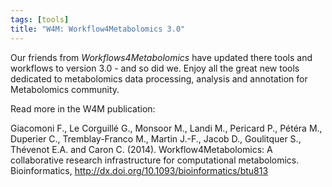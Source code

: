 ```yaml
---
tags: [tools]
title: "W4M: Workflow4Metabolomics 3.0"
---
```


Our friends from _Workflows4Metabolomics_ have updated there tools and workflows to version 3.0 - and so did we.
Enjoy all the great new tools dedicated to metabolomics data processing, analysis and annotation for Metabolomics community.

Read more in the W4M publication:

Giacomoni F., Le Corguillé G., Monsoor M., Landi M., Pericard P., Pétéra M., Duperier C., Tremblay-Franco M., Martin J.-F., Jacob D., Goulitquer S., Thévenot E.A. and Caron C. (2014). Workflow4Metabolomics: A collaborative research infrastructure for computational metabolomics. Bioinformatics, http://dx.doi.org/10.1093/bioinformatics/btu813
